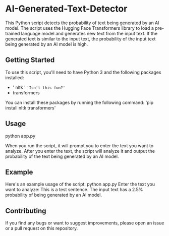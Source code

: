 # AI-Generated-Text-Detector

This Python script detects the probability of text being generated by an AI model. The script uses the Hugging Face Transformers library to load a pre-trained language model and generates new text from the input text. If the generated text is similar to the input text, the probability of the input text being generated by an AI model is high.

## Getting Started
To use this script, you'll need to have Python 3 and the following packages installed:

- ' nltk '  `'Isn't this fun?'`
- transformers

You can install these packages by running the following command:
'pip install nltk transformers'

## Usage
python app.py

When you run the script, it will prompt you to enter the text you want to analyze. After you enter the text, the script will analyze it and output the probability of the text being generated by an AI model.

## Example
Here's an example usage of the script:
python app.py
Enter the text you want to analyze: This is a test sentence.
The input text has a 2.5% probability of being generated by an AI model.

## Contributing
If you find any bugs or want to suggest improvements, please open an issue or a pull request on this repository.
